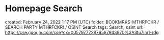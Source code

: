 # Homepage Search

created: February 24, 2022 1:17 PM (UTC)
folder: BOOKMRKS-MTHRFCKR / SEARCH PARTY MTHRFCKR! / OSINT Search
tags: Search, osint
url: https://cse.google.com/cse?cx=005797772976587943970%3A3tu7im1-rdg